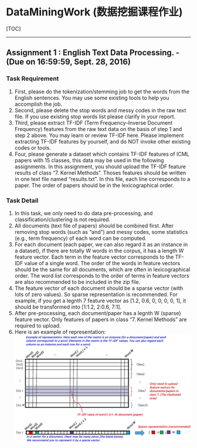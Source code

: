 # DataMiningWork (数据挖掘课程作业)


[TOC]


---

## Assignment 1 : English Text Data Processing. - (Due on 16:59:59, Sept. 28, 2016)

### Task Requirement
1. First, please do the tokenization/stemming job to get the words from the English sentences. You may use some existing tools to help you accomplish the job.
2. Second, please delete the stop words and messy codes in the raw text file. If you use existing stop words list please clarify in your report.
3. Third, please extract TF-IDF (Term Frequency–Inverse Document Frequency) features from the raw text data on the basis of step 1 and step 2 above. You may learn or review TF-IDF here. Please implement extracting TF-IDF features by yourself, and do NOT invoke other existing codes or tools.
4. Four, please generate a dataset which contains TF-IDF features of ICML papers with 15 classes, this data may be used in the following assignments. In this assignment, you should upload the TF-IDF feature results of class “7. Kernel Methods”. Thoses features should be written in one text file named “results.txt”. In this file, each line corresponds to a paper. The order of papers should be in the lexicographical order.
### Task Detail
1. In this task, we only need to do data pre-processing, and classification/clustering is not required.
2. All documents (text file of papers) should be combined first. After removing stop words (such as “and”) and messy codes, some statistics (e.g., term frequency) of each word can be computed.
3. For each document (each paper, we can also regard it as an instance in a dataset), if there are totally W words in the corpus, it has a length W feature vector. Each term in the feature vector corresponds to the TF-IDF value of a single word. The order of the words in feature vectors should be the same for all documents, which are often in lexicographical order. The word list corresponds to the order of terms in feature vectors are also recommended to be included in the zip file.
4. The feature vector of each document should be a sparse vector (with lots of zero values). So sparse representation is recommended. For example, if you get a legnth 7 feature vector as [1.2, 0.6, 0, 0, 0, 0, 1], it should be transformed into [1:1.2, 2:0.6, 7:1].
5. After pre-processing, each document/paper has a legnth W (sparse) feature vector. Only features of papers in class “7. Kernel Methods” are required to upload.
6. Here is an example of representation:
![example](example.jpg)